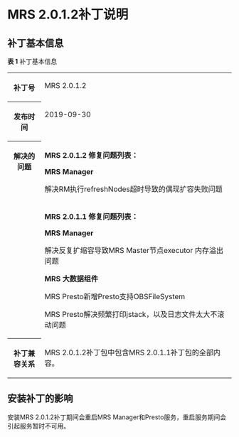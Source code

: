 # MRS 2.0.1.2补丁说明<a name="mrs_01_9014"></a>

## 补丁基本信息<a name="section918210179183"></a>

**表 1**  补丁基本信息

<a name="table884969161914"></a>
<table><tbody><tr id="row1285014971914"><th class="firstcol" valign="top" width="15%" id="mcps1.2.3.1.1"><p id="p132483032011"><a name="p132483032011"></a><a name="p132483032011"></a>补丁号</p>
</th>
<td class="cellrowborder" valign="top" width="85%" headers="mcps1.2.3.1.1 "><p id="p024815013203"><a name="p024815013203"></a><a name="p024815013203"></a>MRS 2.0.1.2</p>
</td>
</tr>
<tr id="row13850119191916"><th class="firstcol" valign="top" width="15%" id="mcps1.2.3.2.1"><p id="p524890182020"><a name="p524890182020"></a><a name="p524890182020"></a>发布时间</p>
</th>
<td class="cellrowborder" valign="top" width="85%" headers="mcps1.2.3.2.1 "><p id="p22491020204"><a name="p22491020204"></a><a name="p22491020204"></a>2019-09-30</p>
</td>
</tr>
<tr id="row15661112573315"><th class="firstcol" rowspan="2" valign="top" width="15%" id="mcps1.2.3.3.1"><p id="p112494082012"><a name="p112494082012"></a><a name="p112494082012"></a>解决的问题</p>
<p id="p14409131643918"><a name="p14409131643918"></a><a name="p14409131643918"></a></p>
</th>
<td class="cellrowborder" valign="top" width="85%" headers="mcps1.2.3.3.1 "><p id="p1873195353812"><a name="p1873195353812"></a><a name="p1873195353812"></a><strong id="b511424015395"><a name="b511424015395"></a><a name="b511424015395"></a>MRS 2.0.1.2 修复问题列表：</strong></p>
<p id="p108731453163810"><a name="p108731453163810"></a><a name="p108731453163810"></a><strong id="b20637154216399"><a name="b20637154216399"></a><a name="b20637154216399"></a>MRS Manager</strong></p>
<p id="p11481357135218"><a name="p11481357135218"></a><a name="p11481357135218"></a>解决RM执行refreshNodes超时导致的偶现扩容失败问题</p>
</td>
</tr>
<tr id="row1540871610396"><td class="cellrowborder" valign="top" headers="mcps1.2.3.3.1 "><p id="p188741753143814"><a name="p188741753143814"></a><a name="p188741753143814"></a><strong id="b945283618395"><a name="b945283618395"></a><a name="b945283618395"></a>MRS 2.0.1.1 修复问题列表：</strong></p>
<p id="p0391154425616"><a name="p0391154425616"></a><a name="p0391154425616"></a><strong id="b83918440566"><a name="b83918440566"></a><a name="b83918440566"></a>MRS Manager</strong></p>
<p id="p1339144425611"><a name="p1339144425611"></a><a name="p1339144425611"></a>解决反复扩缩容导致MRS Master节点executor 内存溢出问题</p>
<p id="p163911244125611"><a name="p163911244125611"></a><a name="p163911244125611"></a><strong id="b199401448103820"><a name="b199401448103820"></a><a name="b199401448103820"></a>MRS 大数据组件</strong></p>
<p id="p19959924157"><a name="p19959924157"></a><a name="p19959924157"></a>MRS Presto新增Presto支持OBSFileSystem</p>
<p id="p03921444175610"><a name="p03921444175610"></a><a name="p03921444175610"></a>MRS Presto解决频繁打印jstack，以及日志文件太大不滚动问题</p>
</td>
</tr>
<tr id="row17850997197"><th class="firstcol" valign="top" width="15%" id="mcps1.2.3.5.1"><p id="p32491008208"><a name="p32491008208"></a><a name="p32491008208"></a>补丁兼容关系</p>
</th>
<td class="cellrowborder" valign="top" width="85%" headers="mcps1.2.3.5.1 "><p id="p519713194118"><a name="p519713194118"></a><a name="p519713194118"></a>MRS 2.0.1.2补丁包中包含MRS 2.0.1.1补丁包的全部内容。</p>
</td>
</tr>
</tbody>
</table>

## 安装补丁的影响<a name="section14929154819188"></a>

安装MRS 2.0.1.2补丁期间会重启MRS Manager和Presto服务，重启服务期间会引起服务暂时不可用。

